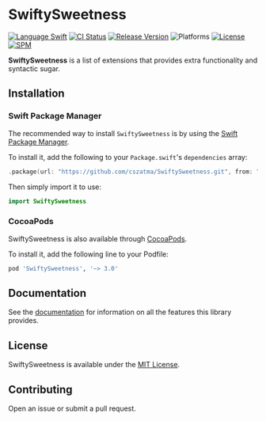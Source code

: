 # SwiftySweetness

[![Language Swift](https://img.shields.io/badge/Language-Swift%205.0-orange.svg?style=for-the-badge&logo=swift)](https://swift.org)
[![CI Status](https://img.shields.io/circleci/build/github/cszatma/SwiftySweetness.svg?logo=CircleCI&style=for-the-badge)](https://circleci.com/gh/cszatma/SwiftySweetness)
[![Release Version](https://img.shields.io/github/release/cszatma/SwiftySweetness.svg?style=for-the-badge)](https://github.com/cszatma/SwiftySweetness/releases)
![Platforms](https://img.shields.io/badge/Platforms-macOS%20Linux-lightgrey.svg?style=for-the-badge&logo=linux)
[![License](https://img.shields.io/github/license/cszatma/SwiftySweetness.svg?style=for-the-badge)](https://github.com/cszatma/SwiftySweetness/blob/master/LICENSE)
[![SPM](https://img.shields.io/badge/SPM-compatible-brightgreen.svg?style=for-the-badge)](https://swift.org/package-manager/)

**SwiftySweetness** is a list of extensions that provides extra functionality and syntactic sugar.

## Installation

### Swift Package Manager

The recommended way to install `SwiftySweetness` is by using the [Swift Package Manager](https://swift.org/package-manager/).

To install it, add the following to your `Package.swift`'s `dependencies` array:

```swift
.package(url: "https://github.com/cszatma/SwiftySweetness.git", from: "3.0.0")
```

Then simply import it to use:

```swift
import SwiftySweetness
```

### CocoaPods

SwiftySweetness is also available through [CocoaPods](http://cocoapods.org).

To install it, add the following line to your Podfile:

```ruby
pod 'SwiftySweetness', '~> 3.0'
```

## Documentation
See the [documentation](docs) for information on all the features this library provides.

## License
SwiftySweetness is available under the [MIT License](LICENSE).

## Contributing
Open an issue or submit a pull request.
